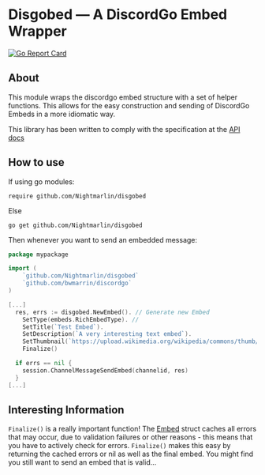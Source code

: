 # Disgobed &mdash; A DiscordGo Embed Wrapper

[![Go Report Card](https://goreportcard.com/badge/github.com/Nightmarlin/disgobed)](https://goreportcard.com/report/github.com/Nightmarlin/disgobed)

## About

This module wraps the discordgo embed structure with a set of helper functions.
This allows for the easy construction and sending of DiscordGo Embeds in a more idiomatic way.

This library has been written to comply with the specification at the
[API docs](https://discord.com/developers/docs/resources/channel#embed-object-embed-structure)

## How to use

If using go modules:

```
require github.com/Nightmarlin/disgobed
```

Else

```
go get github.com/Nightmarlin/disgobed
```

Then whenever you want to send an embedded message:

```go
package mypackage

import (
    `github.com/Nightmarlin/disgobed`
    `github.com/bwmarrin/discordgo`
)

[...]
  res, errs := disgobed.NewEmbed(). // Generate new Embed
    SetType(embeds.RichEmbedType). //
    SetTitle(`Test Embed`).
    SetDescription(`A very interesting text embed`).
    SetThumbnail(`https://upload.wikimedia.org/wikipedia/commons/thumb/5/5a/DOM-model.svg/1024px-DOM-model.svg.png`).
    Finalize()

  if errs == nil {
    session.ChannelMessageSendEmbed(channelid, res)
  }
[...]
```

## Interesting Information

`Finalize()` is a really important function! The [Embed](./embed.go) struct caches all errors that
may occur, due to validation failures or other reasons - this means that you have to actively check
for errors. `Finalize()` makes this easy by returning the cached errors or nil as well as the final
embed. You might find you still want to send an embed that is valid…
